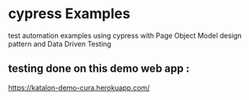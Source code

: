 # cypress Examples
test automation examples using cypress with Page Object Model design pattern and Data Driven Testing 

## testing done on this demo web app : 
https://katalon-demo-cura.herokuapp.com/
